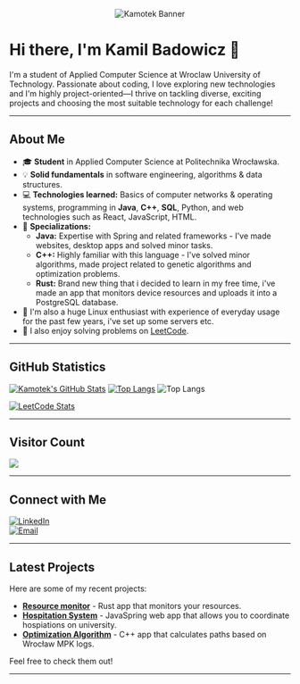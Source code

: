 <!-- Header with an animated banner -->
<p align="center">
  <img src="https://capsule-render.vercel.app/api?text=Kamil&animation=fadeIn&type=waving&color=gradient&height=100" alt="Kamotek Banner"/>
</p>

# Hi there, I'm **Kamil Badowicz** 👋

I'm a student of Applied Computer Science at Wroclaw University of Technology. Passionate about coding, I love exploring new technologies and I'm highly project-oriented—I thrive on tackling diverse, exciting projects and choosing the most suitable technology for each challenge!

---

## About Me

- 🎓 **Student** in Applied Computer Science at Politechnika Wrocławska.
- 💡 **Solid fundamentals** in software engineering, algorithms & data structures.
- 💻 **Technologies learned:** Basics of computer networks & operating systems, programming in **Java**, **C++**, **SQL**, Python, and web technologies such as React, JavaScript, HTML.
- 🔧 **Specializations:**  
  - **Java:** Expertise with Spring and related frameworks - I've made websites, desktop apps and solved minor tasks.
  - **C++:** Highly familiar with this language - I've solved minor algorithms, made project related to genetic algorithms and optimization problems.
  - **Rust:** Brand new thing that i decided to learn in my free time, i've made an app that monitors device resources and uploads it into a PostgreSQL database.
- 🐧 I'm also a huge Linux enthusiast with experience of everyday usage for the past few years, i've set up some servers etc.
- 🧩 I also enjoy solving problems on [LeetCode](https://leetcode.com/).

---

## GitHub Statistics

[![Kamotek's GitHub Stats](https://github-readme-stats.vercel.app/api?username=Kamotek&show_icons=true&theme=radical&include_all_commits=true)](https://github.com/Kamotek)
[![Top Langs](https://github-readme-stats.vercel.app/api/top-langs/?username=Kamotek&layout=compact)](https://github.com/Kamotek)
![Top Langs](https://github-readme-stats.vercel.app/api/top-langs/?username=Kamotek&layout=compact&langs_count=6&theme=radical)

[![LeetCode Stats](https://leetcard.jacoblin.cool/kamotek123?theme=unicorn)](https://leetcode.com/kamotek123)

---

## Visitor Count

![](https://komarev.com/ghpvc/?username=Kamotek)

---

## Connect with Me

[![LinkedIn](https://img.shields.io/badge/LinkedIn-Connect-blue?logo=linkedin)](linkedin.com/in/kamil-badowicz-844210244)  
[![Email](https://img.shields.io/badge/Email-Contact-informational?logo=gmail)](mailto:kamotek123@gmail.com)

---

## Latest Projects

Here are some of my recent projects:

- [**Resource monitor**](https://github.com/Kamotek/resource-monitor) - Rust app that monitors your resources.
- [**Hospitation System**](https://github.com/Michal58/HospitationSystem) - JavaSpring web app that allows you to coordinate hospiations on university.
- [**Optimization Algorithm**](https://github.com/Kamotek/optimization-algorithms) - C++ app that calculates paths based on Wrocław MPK logs.

Feel free to check them out!

---

